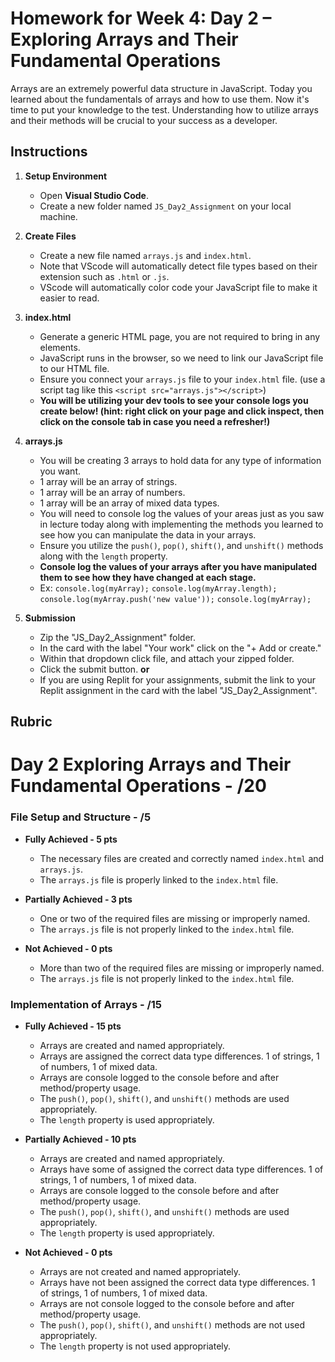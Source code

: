 # Homework for Week 4: Day 2 – Exploring Arrays and Their Fundamental Operations

Arrays are an extremely powerful data structure in JavaScript. Today you learned about the fundamentals of arrays and how to use them. Now it's time to put your knowledge to the test. Understanding how to utilize arrays and their methods will be crucial to your success as a developer.

## Instructions

1. **Setup Environment**

    - Open **Visual Studio Code**.
    - Create a new folder named `JS_Day2_Assignment` on your local machine.

2. **Create Files**

    - Create a new file named `arrays.js` and `index.html`.
    - Note that VScode will automatically detect file types based on their extension such as `.html` or `.js`.
    - VScode will automatically color code your JavaScript file to make it easier to read.

3. **index.html**

    - Generate a generic HTML page, you are not required to bring in any elements.
    - JavaScript runs in the browser, so we need to link our JavaScript file to our HTML file.
    - Ensure you connect your `arrays.js` file to your `index.html` file. (use a script tag like this `<script src="arrays.js"></script>`)
    - **You will be utilizing your dev tools to see your console logs you create below! (hint: right click on your page and click inspect, then click on the console tab in case you need a refresher!)**

4. **arrays.js**

    - You will be creating 3 arrays to hold data for any type of information you want.
    - 1 array will be an array of strings.
    - 1 array will be an array of numbers.
    - 1 array will be an array of mixed data types.
    - You will need to console log the values of your areas just as you saw in lecture today along with implementing the methods you learned to see how you can manipulate the data in your arrays.
    - Ensure you utilize the `push()`, `pop()`, `shift()`, and `unshift()` methods along with the `length` property.
    - **Console log the values of your arrays after you have manipulated them to see how they have changed at each stage.**
    - Ex:
    `console.log(myArray);`
    `console.log(myArray.length);`
    `console.log(myArray.push('new value'));`
    `console.log(myArray);`

5. **Submission**

    - Zip the "JS_Day2_Assignment" folder.
    - In the card with the label "Your work" click on the "+ Add or create."
    - Within that dropdown click file, and attach your zipped folder.
    - Click the submit button.
      **or**
    - If you are using Replit for your assignments, submit the link to your Replit assignment in the card with the label "JS_Day2_Assignment".

## Rubric

# Day 2 Exploring Arrays and Their Fundamental Operations - /20

### File Setup and Structure - /5

- **Fully Achieved - 5 pts**
  - The necessary files are created and correctly named `index.html` and `arrays.js`.
  - The `arrays.js` file is properly linked to the `index.html` file.

- **Partially Achieved - 3 pts**
  - One or two of the required files are missing or improperly named.
  - The `arrays.js` file is not properly linked to the `index.html` file.

- **Not Achieved - 0 pts**
  - More than two of the required files are missing or improperly named.
  - The `arrays.js` file is not properly linked to the `index.html` file.

### Implementation of Arrays - /15

- **Fully Achieved - 15 pts**
  - Arrays are created and named appropriately.
  - Arrays are assigned the correct data type differences. 1 of strings, 1 of numbers, 1 of mixed data.
  - Arrays are console logged to the console before and after method/property usage.
  - The `push()`, `pop()`, `shift()`, and `unshift()` methods are used appropriately.
  - The `length` property is used appropriately.

- **Partially Achieved - 10 pts**
  - Arrays are created and named appropriately.
  - Arrays have some of assigned the correct data type differences. 1 of strings, 1 of numbers, 1 of mixed data.
  - Arrays are console logged to the console before and after method/property usage.
  - The `push()`, `pop()`, `shift()`, and `unshift()` methods are used appropriately.
  - The `length` property is used appropriately.

- **Not Achieved - 0 pts**
  - Arrays are not created and named appropriately.
  - Arrays have not been assigned the correct data type differences. 1 of strings, 1 of numbers, 1 of mixed data.
  - Arrays are not console logged to the console before and after method/property usage.
  - The `push()`, `pop()`, `shift()`, and `unshift()` methods are not used appropriately.
  - The `length` property is not used appropriately.